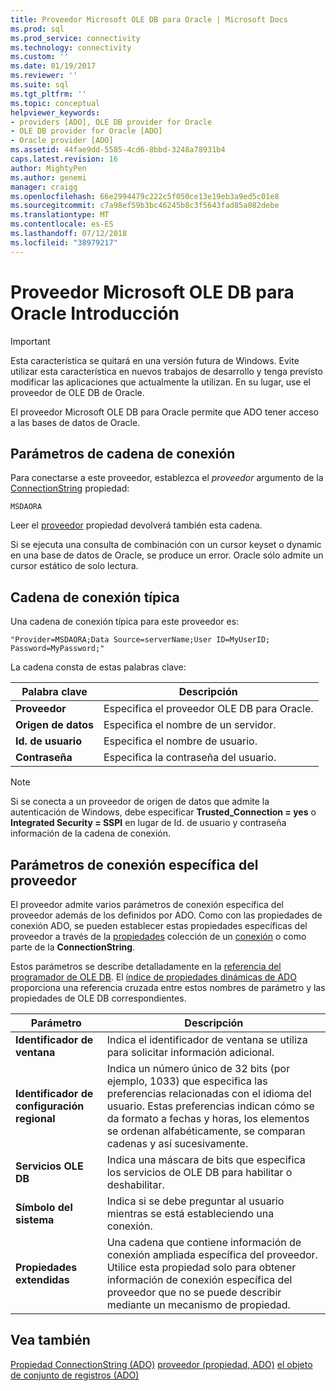 ```yaml
---
title: Proveedor Microsoft OLE DB para Oracle | Microsoft Docs
ms.prod: sql
ms.prod_service: connectivity
ms.technology: connectivity
ms.custom: ''
ms.date: 01/19/2017
ms.reviewer: ''
ms.suite: sql
ms.tgt_pltfrm: ''
ms.topic: conceptual
helpviewer_keywords:
- providers [ADO], OLE DB provider for Oracle
- OLE DB provider for Oracle [ADO]
- Oracle provider [ADO]
ms.assetid: 44fae9dd-5585-4cd6-8bbd-3248a78931b4
caps.latest.revision: 16
author: MightyPen
ms.author: genemi
manager: craigg
ms.openlocfilehash: 66e2994479c222c5f050ce13e19eb3a9ed5c01e8
ms.sourcegitcommit: c7a98ef59b3bc46245b8c3f5643fad85a082debe
ms.translationtype: MT
ms.contentlocale: es-ES
ms.lasthandoff: 07/12/2018
ms.locfileid: "38979217"
---
```

# <a name="microsoft-ole-db-provider-for-oracle-overview"></a>Proveedor Microsoft OLE DB para Oracle Introducción
> [!IMPORTANT]
>  Esta característica se quitará en una versión futura de Windows. Evite utilizar esta característica en nuevos trabajos de desarrollo y tenga previsto modificar las aplicaciones que actualmente la utilizan. En su lugar, use el proveedor de OLE DB de Oracle.

 El proveedor Microsoft OLE DB para Oracle permite que ADO tener acceso a las bases de datos de Oracle.

## <a name="connection-string-parameters"></a>Parámetros de cadena de conexión
 Para conectarse a este proveedor, establezca el *proveedor* argumento de la [ConnectionString](../../../ado/reference/ado-api/connectionstring-property-ado.md) propiedad:

```
MSDAORA
```

 Leer el [proveedor](../../../ado/reference/ado-api/provider-property-ado.md) propiedad devolverá también esta cadena.

 Si se ejecuta una consulta de combinación con un cursor keyset o dynamic en una base de datos de Oracle, se produce un error. Oracle sólo admite un cursor estático de solo lectura.

## <a name="typical-connection-string"></a>Cadena de conexión típica
 Una cadena de conexión típica para este proveedor es:

```
"Provider=MSDAORA;Data Source=serverName;User ID=MyUserID; Password=MyPassword;"
```

 La cadena consta de estas palabras clave:

|Palabra clave|Descripción|
|-------------|-----------------|
|**Proveedor**|Especifica el proveedor OLE DB para Oracle.|
|**Origen de datos**|Especifica el nombre de un servidor.|
|**Id. de usuario**|Especifica el nombre de usuario.|
|**Contraseña**|Especifica la contraseña del usuario.|

> [!NOTE]
>  Si se conecta a un proveedor de origen de datos que admite la autenticación de Windows, debe especificar **Trusted_Connection = yes** o **Integrated Security = SSPI** en lugar de Id. de usuario y contraseña información de la cadena de conexión.

## <a name="provider-specific-connection-parameters"></a>Parámetros de conexión específica del proveedor
 El proveedor admite varios parámetros de conexión específica del proveedor además de los definidos por ADO. Como con las propiedades de conexión ADO, se pueden establecer estas propiedades específicas del proveedor a través de la [propiedades](../../../ado/reference/ado-api/properties-collection-ado.md) colección de un [conexión](../../../ado/reference/ado-api/connection-object-ado.md) o como parte de la **ConnectionString**.

 Estos parámetros se describe detalladamente en la [referencia del programador de OLE DB](http://msdn.microsoft.com/3c5e2dd5-35e5-4a93-ac3a-3818bb43bbf8). El [índice de propiedades dinámicas de ADO](../../../ado/reference/ado-api/ado-dynamic-property-index.md) proporciona una referencia cruzada entre estos nombres de parámetro y las propiedades de OLE DB correspondientes.

|Parámetro|Descripción|
|---------------|-----------------|
|**Identificador de ventana**|Indica el identificador de ventana se utiliza para solicitar información adicional.|
|**Identificador de configuración regional**|Indica un número único de 32 bits (por ejemplo, 1033) que especifica las preferencias relacionadas con el idioma del usuario. Estas preferencias indican cómo se da formato a fechas y horas, los elementos se ordenan alfabéticamente, se comparan cadenas y así sucesivamente.|
|**Servicios OLE DB**|Indica una máscara de bits que especifica los servicios de OLE DB para habilitar o deshabilitar.|
|**Símbolo del sistema**|Indica si se debe preguntar al usuario mientras se está estableciendo una conexión.|
|**Propiedades extendidas**|Una cadena que contiene información de conexión ampliada específica del proveedor. Utilice esta propiedad solo para obtener información de conexión específica del proveedor que no se puede describir mediante un mecanismo de propiedad.|

## <a name="see-also"></a>Vea también
 [Propiedad ConnectionString (ADO)](../../../ado/reference/ado-api/connectionstring-property-ado.md) [proveedor (propiedad, ADO)](../../../ado/reference/ado-api/provider-property-ado.md) [el objeto de conjunto de registros (ADO)](../../../ado/reference/ado-api/recordset-object-ado.md)
